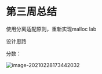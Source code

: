 # 第三周总结

使用分离适配原则，重新实现malloc lab



设计思路



分数：

![image-20210228173442032](\images\image-20210228173442032.png)